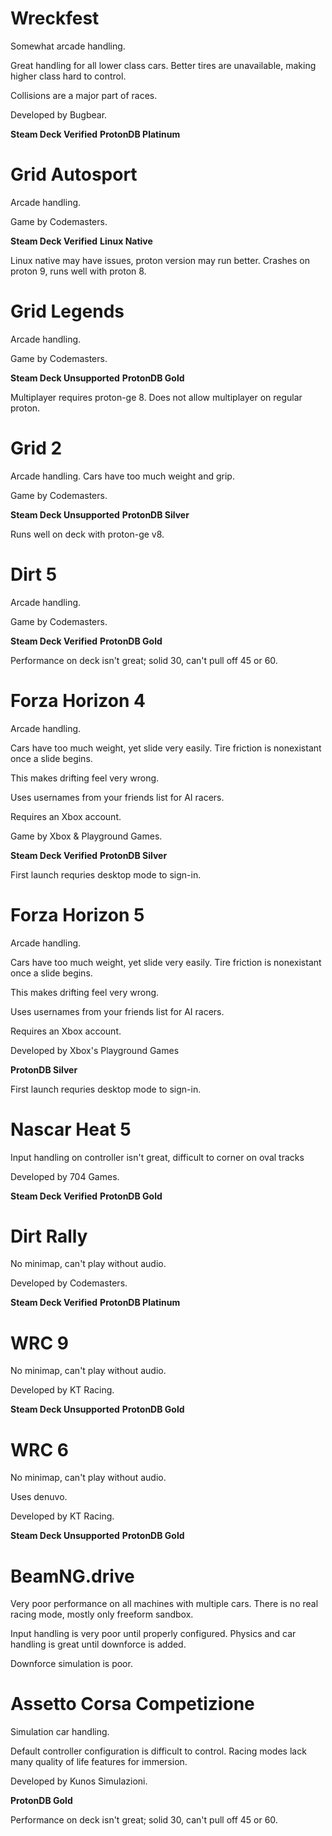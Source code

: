 # Wreckfest

Somewhat arcade handling.

Great handling for all lower class cars.
Better tires are unavailable, making higher class hard to control.

Collisions are a major part of races.

Developed by Bugbear.

**Steam Deck Verified**
**ProtonDB Platinum**

# Grid Autosport

Arcade handling.

Game by Codemasters.

**Steam Deck Verified**
**Linux Native**

Linux native may have issues, proton version may run better.
Crashes on proton 9, runs well with proton 8.

# Grid Legends

Arcade handling.

Game by Codemasters.

**Steam Deck Unsupported**
**ProtonDB Gold**

Multiplayer requires proton-ge 8.
Does not allow multiplayer on regular proton.

# Grid 2

Arcade handling.
Cars have too much weight and grip.

Game by Codemasters.

**Steam Deck Unsupported**
**ProtonDB Silver**

Runs well on deck with proton-ge v8.

# Dirt 5

Arcade handling.

Game by Codemasters.

**Steam Deck Verified**
**ProtonDB Gold**

Performance on deck isn't great; solid 30, can't pull off 45 or 60.

# Forza Horizon 4

Arcade handling.

Cars have too much weight, yet slide very easily.
Tire friction is nonexistant once a slide begins.

This makes drifting feel very wrong.

Uses usernames from your friends list for AI racers.

Requires an Xbox account.

Game by Xbox & Playground Games.

**Steam Deck Verified**
**ProtonDB Silver**

First launch requries desktop mode to sign-in.

# Forza Horizon 5

Arcade handling.

Cars have too much weight, yet slide very easily.
Tire friction is nonexistant once a slide begins.

This makes drifting feel very wrong.

Uses usernames from your friends list for AI racers.

Requires an Xbox account.

Developed by Xbox's Playground Games

**ProtonDB Silver**

First launch requries desktop mode to sign-in.

# Nascar Heat 5

Input handling on controller isn't great, difficult to corner on oval tracks

Developed by 704 Games.

**Steam Deck Verified**
**ProtonDB Gold**

# Dirt Rally

No minimap, can't play without audio.

Developed by Codemasters.

**Steam Deck Verified**
**ProtonDB Platinum**

# WRC 9

No minimap, can't play without audio.

Developed by KT Racing.

**Steam Deck Unsupported**
**ProtonDB Gold**

# WRC 6

No minimap, can't play without audio.

Uses denuvo.

Developed by KT Racing.

**Steam Deck Unsupported**
**ProtonDB Gold**

# BeamNG.drive

Very poor performance on all machines with multiple cars.
There is no real racing mode, mostly only freeform sandbox.

Input handling is very poor until properly configured.
Physics and car handling is great until downforce is added.

Downforce simulation is poor.

# Assetto Corsa Competizione

Simulation car handling.

Default controller configuration is difficult to control.
Racing modes lack many quality of life features for immersion.

Developed by Kunos Simulazioni.

**ProtonDB Gold**

Performance on deck isn't great; solid 30, can't pull off 45 or 60.

